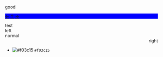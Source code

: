 
good

<div style="background:blue">

[&larr;](https://www.google.com)
[&uarr;](https://www.google.com)
[&rarr;](https://www.google.com)
</div>

<div style="width:500px">test</div>

<div align="left"> left </div>
<div align="normal">normal</div>
<div align="right"> right</div>

<script>
console.log("hallo")
</script>

- ![#f03c15](https://placehold.it/15/f03c15/000000?text=+) `#f03c15`